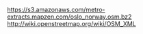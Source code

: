 https://s3.amazonaws.com/metro-extracts.mapzen.com/oslo_norway.osm.bz2
http://wiki.openstreetmap.org/wiki/OSM_XML


